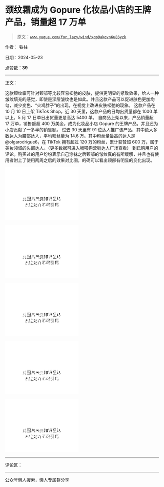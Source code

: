 # 颈纹霜成为 Gopure 化妆品小店的王牌产品，销量超 17 万单

> 原文：[`www.yuque.com/for_lazy/wind/xqp9akovn6u86yzk`](https://www.yuque.com/for_lazy/wind/xqp9akovn6u86yzk)

作者： 铁柱

日期：2024-05-23

点赞数：**39**

* * *

正文：

这款颈纹霜可针对颈部等比较容易松弛的皮肤，提供更明显的紧致效果，给人一种皱纹填充的感觉，即使是深层皱纹也是如此。并且这款产品可以促进肤色更加均匀，减少变色、“火鸡脖子”的出现，在视觉上改进皮肤松弛的现象。
这款产品在 10 月 10 日上架 TikTok Shop，近 30 天里，这款产品的日均出货量都在 1000 单以上，5 月 17 日单日出货量更是高达 5400 单。
自商品上架以来，产品销量超 17 万单，销售额超 400 万美金，成为化妆品小店 Gopure 的王牌产品，并且还为小店贡献了一多半的销售额。
过去 30 天里有 91 位达人推广该产品，其中绝大多数达人为腰部达人，平均粉丝量为 14.6 万。其中粉丝量最高的达人是@olgarodrigue6，在 TikTok 拥有超过 120 万的粉丝，累计获赞超 600 万，属于美妆领域的头部达人。（更多数据可进入嘀嗒狗营销达人广场查看）
到已购用户的评论。购买过的用户纷纷表示自己涂抹之后颈部的皱纹真的有所缓解，并且也有使用者附上了使用两周之后的效果对比图，的确可以看出颈部有明显的变化出现。

![](img/9f33835b1b21e73efa0f22659b9774c4.png)

![](img/f163036c1a0ed916ba1b84cabd4692bc.png)

![](img/d711d124c1800dab1b6b453610c80983.png)

![](img/e835e1401a985b3c9f1731a19586e726.png)

![](img/6aeee234af228c4001550d3cc6fdffb4.png)

* * *

评论区：

* * *

公众号懒人搜索，懒人专属群分享